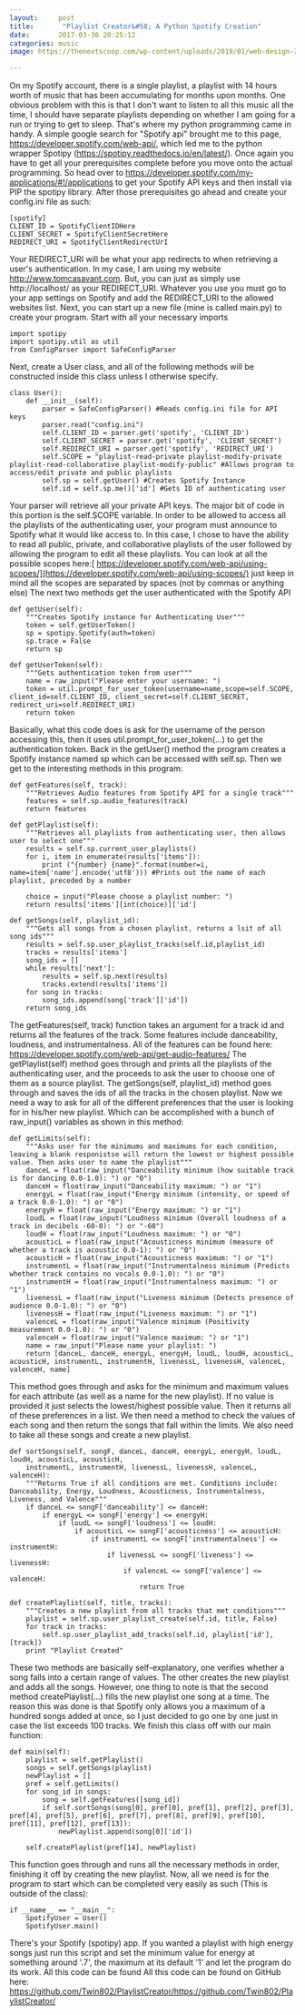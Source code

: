 ```yaml
---
layout:     post
title:       "Playlist Creator&#58; A Python Spotify Creation"
date:       2017-03-30 20:25:12
categories: music
image: https://thenextscoop.com/wp-content/uploads/2019/01/web-design-2019.jpg

---
```

On my Spotify account, there is a single playlist, a playlist with 14 hours worth of music that has been accumulating for months upon months. One obvious problem with this is that I don't want to listen to all this music all the time, I should have separate playlists depending on whether I am going for a run or trying to get to sleep. That's where my python programming came in handy. A simple google search for "Spotify api" brought me to this page, <https://developer.spotify.com/web-api/>, which led me to the python wrapper Spotipy (<https://spotipy.readthedocs.io/en/latest/>). Once again you have to get all your prerequisites complete before you move onto the actual programming. So head over to <https://developer.spotify.com/my-applications/#!/applications> to get your Spotify API keys and then install via PIP the spotipy library. After those prerequisites go ahead and create your config.ini file as such: 
    
    
    [spotify]
    CLIENT_ID = SpotifyClientIDHere
    CLIENT_SECRET = SpotifyClientSecretHere
    REDIRECT_URI = SpotifyClientRedirectUrI
    

Your REDIRECT_URI will be what your app redirects to when retrieving a user's authentication. In my case, I am using my website <http://www.tomcasavant.com>. But, you can just as simply use http://localhost/ as your REDIRECT_URI. Whatever you use you must go to your app settings on Spotify and add the REDIRECT_URI to the allowed websites list. Next, you can start up a new file (mine is called main.py) to create your program. Start with all your necessary imports 
    
    
    import spotipy
    import spotipy.util as util
    from ConfigParser import SafeConfigParser
    

Next, create a User class, and all of the following methods will be constructed inside this class unless I otherwise specify. 
    
    
    class User():
    	def __init__(self):
    		parser = SafeConfigParser() #Reads config.ini file for API keys
    		parser.read("config.ini")
    		self.CLIENT_ID = parser.get('spotify', 'CLIENT_ID')
    		self.CLIENT_SECRET = parser.get('spotify', 'CLIENT_SECRET')
    		self.REDIRECT_URI = parser.get('spotify', 'REDIRECT_URI')
    		self.SCOPE = "playlist-read-private playlist-modify-private playlist-read-collaborative playlist-modify-public" #Allows program to access/edit private and public playlists
    		self.sp = self.getUser() #Creates Spotify Instance
    		self.id = self.sp.me()['id'] #Gets ID of authenticating user
    

Your parser will retrieve all your private API keys. The major bit of code in this portion is the self.SCOPE variable. In order to be allowed to access all the playlists of the authenticating user, your program must announce to Spotify what it would like access to. In this case, I chose to have the ability to read all public, private, and collaborative playlists of the user followed by allowing the program to edit all these playlists. You can look at all the possible scopes here:[ https://developer.spotify.com/web-api/using-scopes/](https://developer.spotify.com/web-api/using-scopes/) just keep in mind all the scopes are separated by spaces (not by commas or anything else) The next two methods get the user authenticated with the Spotify API 
    
    
    def getUser(self):
    	"""Creates Spotify instance for Authenticating User"""
    	token = self.getUserToken()
    	sp = spotipy.Spotify(auth=token)
    	sp.trace = False
    	return sp
    
    def getUserToken(self):
    	"""Gets authentication token from user"""
    	name = raw_input("Please enter your username: ")
    	token = util.prompt_for_user_token(username=name,scope=self.SCOPE, client_id=self.CLIENT_ID, client_secret=self.CLIENT_SECRET, redirect_uri=self.REDIRECT_URI)
    	return token
    

Basically, what this code does is ask for the username of the person accessing this, then it uses util.prompt_for_user_token(...) to get the authentication token. Back in the getUser() method the program creates a Spotify instance named sp which can be accessed with self.sp. Then we get to the interesting methods in this program: 
    
    
    def getFeatures(self, track):
    	"""Retrieves Audio features from Spotify API for a single track"""
    	features = self.sp.audio_features(track)
    	return features
    
    def getPlaylist(self):
    	"""Retrieves all playlists from authenticating user, then allows user to select one"""
    	results = self.sp.current_user_playlists()
    	for i, item in enumerate(results['items']):
    		print ("{number} {name}".format(number=i, name=item['name'].encode('utf8'))) #Prints out the name of each playlist, preceded by a number
    
    	choice = input("Please choose a playlist number: ")
    	return results['items'][int(choice)]['id']
    
    def getSongs(self, playlist_id):
    	"""Gets all songs from a chosen playlist, returns a lsit of all song ids"""
    	results = self.sp.user_playlist_tracks(self.id,playlist_id)
    	tracks = results['items']
    	song_ids = []
    	while results['next']:
    		results = self.sp.next(results)
    		tracks.extend(results['items'])
    	for song in tracks:
    		song_ids.append(song['track']['id'])
    	return song_ids
    
    

The getFeatures(self, track) function takes an argument for a track id and returns all the features of the track. Some features include danceability, loudness, and instrumentalness. All of the features can be found here: <https://developer.spotify.com/web-api/get-audio-features/> The getPlaylist(self) method goes through and prints all the playlists of the authenticating user, and the proceeds to ask the user to choose one of them as a source playlist. The getSongs(self, playlist_id) method goes through and saves the ids of all the tracks in the chosen playlist. Now we need a way to ask for all of the different preferences that the user is looking for in his/her new playlist. Which can be accomplished with a bunch of raw_input() variables as shown in this method: 
    
    
    def getLimits(self):
    	"""Asks user for the minimums and maximums for each condition, leaving a blank responistse will return the lowest or highest possible value. Then asks user to name the playlist"""
    	danceL = float(raw_input("Danceability minimum (how suitable track is for dancing 0.0-1.0): ") or "0")
    	danceH = float(raw_input("Danceability maximum: ") or "1")
    	energyL = float(raw_input("Energy minimum (intensity, or speed of a track 0.0-1.0): ") or "0")
    	energyH = float(raw_input("Energy maximum: ") or "1")
    	loudL = float(raw_input("Loudness minimum (Overall loudness of a track in decibels -60-0): ") or "-60")
    	loudH = float(raw_input("Loudness maximum: ") or "0")
    	acousticL = float(raw_input("Acousticness minimum (measure of whether a track is acoustic 0.0-1): ") or "0")
    	acousticH = float(raw_input("Acousticness maximum: ") or "1")
    	instrumentL = float(raw_input("Instrumentalness minimum (Predicts whether track contains no vocals 0.0-1.0): ") or "0")
    	instrumentH = float(raw_input("Instrumentalness maximum: ") or "1")
    	livenessL = float(raw_input("Liveness minimum (Detects presence of audience 0.0-1.0): ") or "0")
    	livenessH = float(raw_input("Liveness maximum: ") or "1")
    	valenceL = float(raw_input("Valence minimum (Positivity measurement 0.0-1.0): ") or "0")
    	valenceH = float(raw_input("Valence maximum: ") or "1")
    	name = raw_input("Please name your playlist: ")
    	return [danceL, danceH, energyL, energyH, loudL, loudH, acousticL, acousticH, instrumentL, instrumentH, livenessL, livenessH, valenceL, valenceH, name]
    

This method goes through and asks for the minimum and maximum values for each attribute (as well as a name for the new playlist). If no value is provided it just selects the lowest/highest possible value. Then it returns all of these preferences in a list. We then need a method to check the values of each song and then return the songs that fall within the limits. We also need to take all these songs and create a new playlist. 
    
    
    def sortSongs(self, songF, danceL, danceH, energyL, energyH, loudL, loudH, acousticL, acousticH, 
    	instrumentL, instrumentH, livenessL, livenessH, valenceL, valenceH):
    	"""Returns True if all conditions are met. Conditions include: Danceability, Energy, Loudness, Acousticness, Instrumentalness, Liveness, and Valence"""
    	if danceL <= songF['danceability'] <= danceH:
    		if energyL <= songF['energy'] <= energyH:
    			if loudL <= songF['loudness'] <= loudH:
    				if acousticL <= songF['acousticness'] <= acousticH:
    					if instrumentL <= songF['instrumentalness'] <= instrumentH:
    						if livenessL <= songF['liveness'] <= livenessH:
    							if valenceL <= songF['valence'] <= valenceH:
    								return True
    
    def createPlaylist(self, title, tracks):
    	"""Creates a new playlist from all tracks that met conditions"""
    	playlist = self.sp.user_playlist_create(self.id, title, False)
    	for track in tracks:
    		self.sp.user_playlist_add_tracks(self.id, playlist['id'], [track])
    	print "Playlist Created"
    

These two methods are basically self-explanatory, one verifies whether a song falls into a certain range of values. The other creates the new playlist and adds all the songs. However, one thing to note is that the second method createPlaylist(...) fills the new playlist one song at a time. The reason this was done is that Spotify only allows you a maximum of a hundred songs added at once, so I just decided to go one by one just in case the list exceeds 100 tracks. We finish this class off with our main function: 
    
    
    def main(self):
    	playlist = self.getPlaylist()
    	songs = self.getSongs(playlist)
    	newPlaylist = []
    	pref = self.getLimits()
    	for song_id in songs:
    		song = self.getFeatures([song_id])
    		if self.sortSongs(song[0], pref[0], pref[1], pref[2], pref[3], pref[4], pref[5], pref[6], pref[7], pref[8], pref[9], pref[10], pref[11], pref[12], pref[13]):
    			newPlaylist.append(song[0]['id'])
    
    	self.createPlaylist(pref[14], newPlaylist)
    

This function goes through and runs all the necessary methods in order, finishing it off by creating the new playlist. Now, all we need is for the program to start which can be completed very easily as such (This is outside of the class): 
    
    
    if __name__ == "__main__":
    	SpotifyUser = User()
    	SpotifyUser.main()
    

There's your Spotify (spotipy) app. If you wanted a playlist with high energy songs just run this script and set the minimum value for energy at something around '.7', the maximum at its default '1' and let the program do its work. All this code can be found All this code can be found on GitHub here: https://github.com/Twin802/PlaylistCreator/<https://github.com/Twin802/PlaylistCreator/>
